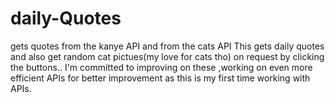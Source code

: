 # daily-Quotes
gets quotes from the kanye API and from the cats API
This gets daily quotes and also get random cat pictues(my love for cats tho) on request by clicking the buttons..
I'm committed to improving on these ,working on even more efficient APIs for better improvement as this is my first time working with APIs.
